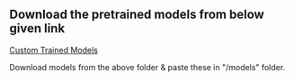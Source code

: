 Download the pretrained models from below given link 
- 
[Custom Trained Models](https://drive.google.com/drive/u/0/folders/1MsTE1qLO8llAejN44ZyOwlqI1oo9Ol7I)

Download models from the above folder & paste these in "/models" folder.
